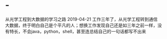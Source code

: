 # -
从光学工程到大数据的学习之路
2019-04-21 工作三年了，从光学工程转到通信大数据，终于明白自己是个平凡的人；想换工作发现自己还是如三年之前一样，没有特长，不会java，python，shell，甚至连总结自己的一句话都写不出来
